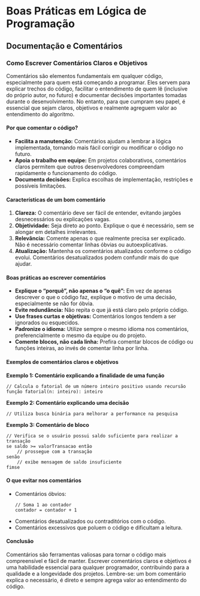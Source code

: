 
# Boas Práticas em Lógica de Programação

## Documentação e Comentários

### Como Escrever Comentários Claros e Objetivos

Comentários são elementos fundamentais em qualquer código, especialmente para quem está começando a programar. Eles servem para explicar trechos do código, facilitar o entendimento de quem lê (inclusive do próprio autor, no futuro) e documentar decisões importantes tomadas durante o desenvolvimento. No entanto, para que cumpram seu papel, é essencial que sejam claros, objetivos e realmente agreguem valor ao entendimento do algoritmo.

#### Por que comentar o código?

- **Facilita a manutenção:** Comentários ajudam a lembrar a lógica implementada, tornando mais fácil corrigir ou modificar o código no futuro.
- **Apoia o trabalho em equipe:** Em projetos colaborativos, comentários claros permitem que outros desenvolvedores compreendam rapidamente o funcionamento do código.
- **Documenta decisões:** Explica escolhas de implementação, restrições e possíveis limitações.

#### Características de um bom comentário

1. **Clareza:** O comentário deve ser fácil de entender, evitando jargões desnecessários ou explicações vagas.
2. **Objetividade:** Seja direto ao ponto. Explique o que é necessário, sem se alongar em detalhes irrelevantes.
3. **Relevância:** Comente apenas o que realmente precisa ser explicado. Não é necessário comentar linhas óbvias ou autoexplicativas.
4. **Atualização:** Mantenha os comentários atualizados conforme o código evolui. Comentários desatualizados podem confundir mais do que ajudar.

#### Boas práticas ao escrever comentários

- **Explique o “porquê”, não apenas o “o quê”:** Em vez de apenas descrever o que o código faz, explique o motivo de uma decisão, especialmente se não for óbvia.
- **Evite redundância:** Não repita o que já está claro pelo próprio código.
- **Use frases curtas e objetivas:** Comentários longos tendem a ser ignorados ou esquecidos.
- **Padronize o idioma:** Utilize sempre o mesmo idioma nos comentários, preferencialmente o mesmo da equipe ou do projeto.
- **Comente blocos, não cada linha:** Prefira comentar blocos de código ou funções inteiras, ao invés de comentar linha por linha.

#### Exemplos de comentários claros e objetivos

**Exemplo 1: Comentário explicando a finalidade de uma função**
```pseudo
// Calcula o fatorial de um número inteiro positivo usando recursão
função fatorial(n: inteiro): inteiro
```

**Exemplo 2: Comentário explicando uma decisão**
```pseudo
// Utiliza busca binária para melhorar a performance na pesquisa
```

**Exemplo 3: Comentário de bloco**
```pseudo
// Verifica se o usuário possui saldo suficiente para realizar a transação
se saldo >= valorTransacao então
    // prossegue com a transação
senão
    // exibe mensagem de saldo insuficiente
fimse
```

#### O que evitar nos comentários

- Comentários óbvios:
  ```pseudo
  // Soma 1 ao contador
  contador = contador + 1
  ```
- Comentários desatualizados ou contraditórios com o código.
- Comentários excessivos que poluem o código e dificultam a leitura.

#### Conclusão

Comentários são ferramentas valiosas para tornar o código mais compreensível e fácil de manter. Escrever comentários claros e objetivos é uma habilidade essencial para qualquer programador, contribuindo para a qualidade e a longevidade dos projetos. Lembre-se: um bom comentário explica o necessário, é direto e sempre agrega valor ao entendimento do código.
```
